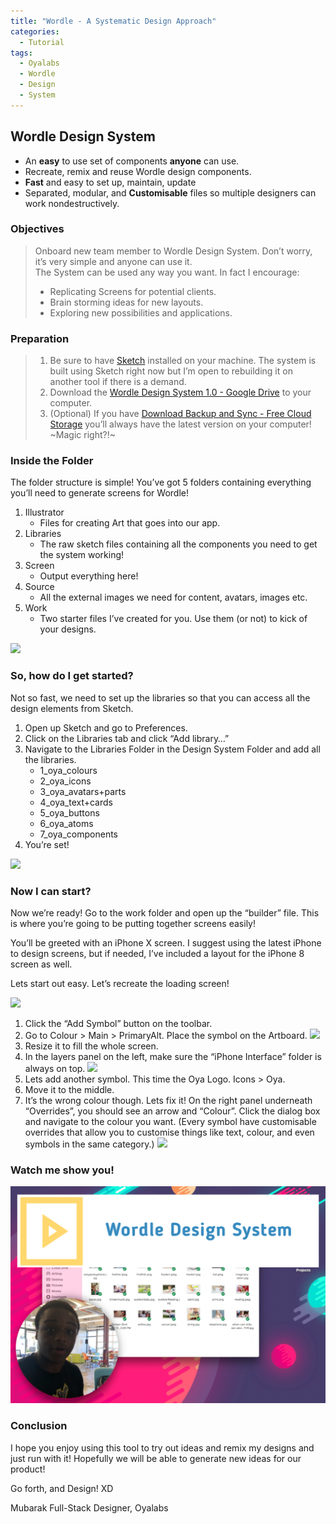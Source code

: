 ```yaml
---
title: "Wordle - A Systematic Design Approach"
categories:
  - Tutorial
tags:
  - Oyalabs
  - Wordle
  - Design
  - System
---
```


## Wordle Design System
* An **easy** to use set of components **anyone** can use.
* Recreate, remix and reuse Wordle design components.
* **Fast** and easy to set up, maintain, update
* Separated, modular, and **Customisable** files so multiple designers can work nondestructively.

### Objectives

> Onboard new team member to Wordle Design System. Don’t worry, it’s very simple and anyone can use it.  
> The System can be used any way you want. In fact I encourage: 
> - Replicating Screens for potential clients.  
> - Brain storming ideas for new layouts.  
> - Exploring new possibilities and applications.  

### Preparation

> 1. Be sure to have [Sketch](www.sketchapp.com) installed on your machine. The system is built using Sketch right now but I’m open to rebuilding it on another tool if there is a demand.  
> 2. Download the [Wordle Design System 1.0 - Google Drive](https://drive.google.com/drive/folders/1ESTSYQIbcY3BajA7kH1XXhia7mhnq0fR?usp=sharing) to your computer.  
> 3. (Optional) If you have [Download Backup and Sync - Free Cloud Storage](https://www.google.com/drive/download/backup-and-sync/) you’ll always have the latest version on your computer! ~Magic right?!~  

### Inside the Folder
The folder structure is simple! You’ve got 5 folders containing everything you’ll need to generate screens for Wordle!

1. Illustrator
	* Files for creating Art that goes into our app.
2. Libraries
	* The raw sketch files containing all the components you need to get the system working!
3. Screen
	* Output everything here!
4. Source
	* All the external images we need for content, avatars, images etc.
5. Work
	* Two starter files I’ve created for you. Use them (or not) to kick of your designs.

![](https://imgur.com/p5EXSD7)

### So, how do I get started?
Not so fast, we need to set up the libraries so that you can access all the design elements from Sketch.
1. Open up Sketch and go to Preferences.
2. Click on the Libraries tab and click “Add library…”
3. Navigate to the Libraries Folder in the Design System Folder and add all the libraries.
	* 1_oya_colours
	* 2_oya_icons
	* 3_oya_avatars+parts
	* 4_oya_text+cards
	* 5_oya_buttons
	* 6_oya_atoms
	* 7_oya_components
4. You’re set!

![](https://imgur.com/rCXKvq9)

###  Now I can start?
Now we’re ready! Go to the work folder and open up the “builder” file. This is where you’re going to be putting together screens easily!

You’ll be greeted with an iPhone X screen. I suggest using the latest iPhone to design screens, but if needed, I’ve included a layout for the iPhone 8 screen as well.

Lets start out easy. Let’s recreate the loading screen!

![](https://imgur.com/R5luMg4)

1. Click the “Add Symbol” button on the toolbar.
2. Go to Colour > Main > PrimaryAlt. Place the symbol on the Artboard.
![](https://imgur.com/rcnxGWm)
3. Resize it to fill the whole screen.
4. In the layers panel on the left, make sure the “iPhone Interface” folder is always on top.
![](https://imgur.com/rMP1SM2)
5. Lets add another symbol. This time the Oya Logo. Icons > Oya.
6. Move it to the middle.
7. It’s the wrong colour though. Lets fix it! On the right panel underneath “Overrides”, you should see an arrow and “Colour”. Click the dialog box and navigate to the colour you want. (Every symbol have customisable overrides that allow you to customise things like text, colour, and even symbols in the same category.)
![](https://imgur.com/YDleO9r)

###  Watch me show you!
[![Video Wordle DS Tutorial](https://github.com/oyalabs/oyalabs.github.io/blob/master/assets/images/wds_tutorial_image7.png)](https://www.youtube.com/watch?v=xxjtf9Bpj4A)

### Conclusion
I hope you enjoy using this tool to try out ideas and remix my designs and just run with it! Hopefully we will be able to generate new ideas for our product!

Go forth, and Design! XD

Mubarak
Full-Stack Designer, Oyalabs
